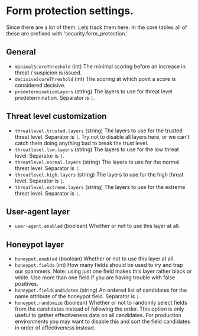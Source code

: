 # Form protection settings.

Since there are a lot of them. Lets track them here.
In the core tables all of these are prefixed with 'security.form_protection.'.

## General

* `minimalScoreThreshold` (int) The minimal scoring before an increase in threat / suspicion is issued.
* `decisiveScoreThreshold` (int) The scoring at which point a score is considered decisive.
* `predeterminationLayers` (string) The layers to use for threat level predetermination. Separator is `|`.

## Threat level customization

* `threatlevel.trusted.layers` (string) The layers to use for the trusted threat level. Separator is `|`.
  Try not to disable all layers here, or we can't catch them doing anything bad to break the trust level.
* `threatlevel.low.layers` (string) The layers to use for the low threat level. Separator is `|`.
* `threatlevel.normal.layers` (string) The layers to use for the normal threat level. Separator is `|`.
* `threatlevel.high.layers` (string) The layers to use for the high threat level. Separator is `|`.
* `threatlevel.extreme.layers` (string) The layers to use for the extreme threat level. Separator is `|`.

## User-agent layer

* `user-agent.enabled` (boolean) Whether or not to use this layer at all.

## Honeypot layer

* `honeypot.enabled` (boolean) Whether or not to use this layer at all.
* `honeypot.fields` (int) How many fields should be used to try and trap our spammers.
  Note: using just one field makes this layer rather black or white.
  Use more than one field if you are having trouble with false positives.
* `honeypot.fieldCandidates` (string) An ordered list of candidates for the name attribute
  of the honeypot field. Separator is `|`.
* `honeypot.randomize` (boolean) Whether or not to randomly select fields from the candidates
  instead of following the order. This option is only useful to gather effectiveness data
  on all candidates. For production environments you may want to disable this and sort the
  field candidates in order of effectiveness instead.
